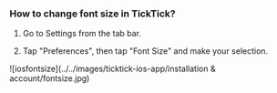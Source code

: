 ### How to change font size in TickTick?

1. Go to Settings from the tab bar.

2. Tap "Preferences", then tap "Font Size" and make your selection.

![iosfontsize](../../images/ticktick-ios-app/installation & account/fontsize.jpg)

